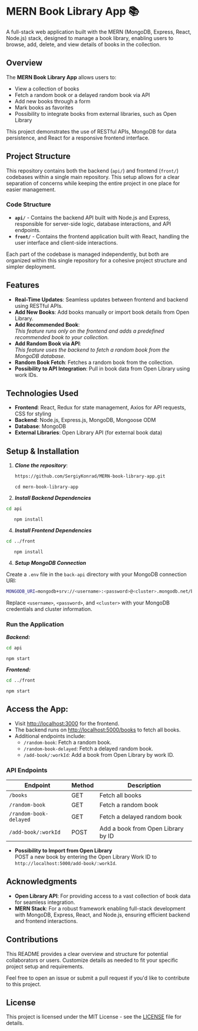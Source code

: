 # MERN Book Library App 📚

A full-stack web application built with the MERN (MongoDB, Express, React, Node.js) stack, designed to manage a book library, enabling users to browse, add, delete, and view details of books in the collection.

## Overview

The **MERN Book Library App** allows users to:

- View a collection of books
- Fetch a random book or a delayed random book via API
- Add new books through a form
- Mark books as favorites
- Possibility to integrate books from external libraries, such as Open Library

This project demonstrates the use of RESTful APIs, MongoDB for data persistence, and React for a responsive frontend interface.

## Project Structure

This repository contains both the backend (`api/`) and frontend (`front/`) codebases within a single main repository. This setup allows for a clear separation of concerns while keeping the entire project in one place for easier management.

### Code Structure

- **`api/`** - Contains the backend API built with Node.js and Express, responsible for server-side logic, database interactions, and API endpoints.
- **`front/`** - Contains the frontend application built with React, handling the user interface and client-side interactions.

Each part of the codebase is managed independently, but both are organized within this single repository for a cohesive project structure and simpler deployment.

## Features

- **Real-Time Updates**: Seamless updates between frontend and backend using RESTful APIs.
- **Add New Books**: Add books manually or import book details from Open Library.
- **Add Recommended Book**:  
  _This feature runs only on the frontend and adds a predefined recommended book to your collection._
- **Add Random Book via API**:  
  _This feature uses the backend to fetch a random book from the MongoDB database._
- **Random Book Fetch**: Fetches a random book from the collection.
- **Possibility to API Integration**: Pull in book data from Open Library using work IDs.

## Technologies Used

- **Frontend**: React, Redux for state management, Axios for API requests, CSS for styling
- **Backend**: Node.js, Express.js, MongoDB, Mongoose ODM
- **Database**: MongoDB
- **External Libraries**: Open Library API (for external book data)

## Setup & Installation

1. **_Clone the repository_**:
   ```bash
   https://github.com/SergiyKonrad/MERN-book-library-app.git
   ```
   ```
   cd mern-book-library-app
   ```
2. **_Install Backend Dependencies_**

```bash
cd api
```

```
   npm install
```

4. **_Install Frontend Dependencies_**

```bash
cd ../front
```

```
   npm install
```

4. **_Setup MongoDB Connection_**

Create a `.env` file in the `back-api` directory with your MongoDB connection URI:

```bash
MONGODB_URI=mongodb+srv://<username>:<password>@<cluster>.mongodb.net/booklibraryrecommended
```

Replace `<username>`, `<password>`, and `<cluster>` with your MongoDB credentials and cluster information.

### Run the Application

**_Backend:_**

```bash
cd api
```

```
npm start
```

**_Frontend:_**

```bash
cd ../front
```

```
npm start
```

## Access the App:

- Visit [http://localhost:3000](http://localhost:3000) for the frontend.
- The backend runs on [http://localhost:5000/books](http://localhost:5000/books) to fetch all books.
- Additional endpoints include:
  - `/random-book`: Fetch a random book.
  - `/random-book-delayed`: Fetch a delayed random book.
  - `/add-book/:workId`: Add a book from Open Library by work ID.

### API Endpoints

| Endpoint               | Method | Description                        |
| ---------------------- | ------ | ---------------------------------- |
| `/books`               | GET    | Fetch all books                    |
| `/random-book`         | GET    | Fetch a random book                |
| `/random-book-delayed` | GET    | Fetch a delayed random book        |
| `/add-book/:workId`    | POST   | Add a book from Open Library by ID |

- **Possibility to Import from Open Library**  
  POST a new book by entering the Open Library Work ID to `http://localhost:5000/add-book/:workId`.

## Acknowledgments

- **Open Library API**: For providing access to a vast collection of book data for seamless integration.
- **MERN Stack**: For a robust framework enabling full-stack development with MongoDB, Express, React, and Node.js, ensuring efficient backend and frontend interactions.

## Contributions

This README provides a clear overview and structure for potential collaborators or users. Customize details as needed to fit your specific project setup and requirements.

Feel free to open an issue or submit a pull request if you'd like to contribute to this project.

## License

This project is licensed under the MIT License - see the [LICENSE](./LICENCE) file for details.
